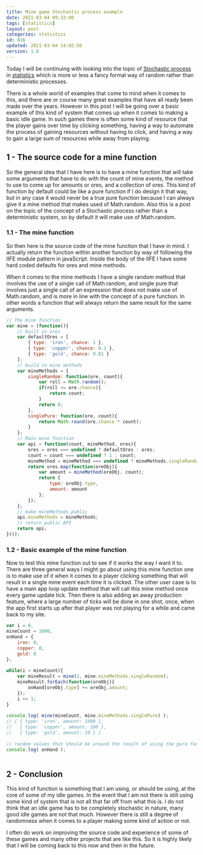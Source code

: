 ```yaml
---
title: Mine game Stochastic process example
date: 2021-03-04 09:32:00
tags: [statistics]
layout: post
categories: statistics
id: 816
updated: 2021-03-04 14:02:56
version: 1.9
---
```


Today I will be continuing with looking into the topic of [Stochastic process](https://en.wikipedia.org/wiki/Stochastic_process) in [statistics](https://en.wikipedia.org/wiki/Statistics) which is more or less a fancy formal way of random rather than deterministic processes. 

There is a whole world of examples that come to mind when it comes to this, and there are or course many great examples that have all ready been made over the years. However in this post I will be going over a basic example of this kind of system that comes up when it comes to making a basic idle game. In such games there is often some kind of resource that the player gains over time by clicking something, having a way to automate the process of gaining resources without having to click, and having a way to gain a large sum of resources while away from playing.

<!-- more -->

## 1 - The source code for a mine function

So the general idea that I have here is to have a mine function that will take some arguments that have to do with the count of mine events, the method to use to come up for amounts or ores, and a collection of ores. This kind of function by default could be like a pure function if I do design it that way, but in any case it would never be a true pure function because I can always give it a mine method that makes used of Math.random. Also this is a post on the topic of the concept of a Stochastic process rather than a deterministic system, so by default it will make use of Math.random.

### 1.1 - The mine function

So then here is the source code of the mine function that I have in mind. I actually return the function within another function by way of following the IIFE module pattern in javaScript. Inside the body of the IIFE I have some hard coded defaults for ores and mine methods.

When it comes to the mine methods I have a single random method that involves the use of a single call of Math.random, and single pure that involves just a single call of an expression that does not make use of Math.random, and is more in line with the concept of a pure function. In other words a function that will always return the same result for the same arguments.

```js
// The mine function
var mine = (function(){
    // built in ores
    var defaultOres = [
        { type: 'iron', chance: 1 },
        { type: 'copper', chance: 0.1 },
        { type: 'gold', chance: 0.01 }
    ];
    // build in mine methods
    var mineMethods = {
        singleRandom: function(ore, count){
            var roll = Math.random();
            if(roll <= ore.chance){
                return count;
            }
            return 0;
        },
        singlePure: function(ore, count){
            return Math.round(ore.chance * count);
        }
    };
    // Main mine function
    var api = function(count, mineMethod, ores){
        ores = ores === undefined ? defaultOres : ores;
        count = count === undefined ? 1 : count;
        mineMethod = mineMethod === undefined ? mineMethods.singleRandom : mineMethod;
        return ores.map(function(oreObj){
            var amount = mineMethod(oreObj, count);
            return {
                type: oreObj.type,
                amount: amount
            };
        });
    };
    // make mineMethods public
    api.mineMethods = mineMethods;
    // return public API
    return api;
}());
```

### 1.2 - Basic example of the mine function

Now to test this mine function out to see if it works the way I want it to. There are three general ways I might go about using this mine function one is to make use of it when it comes to a player clicking something that will result in a single mine event each time it is clicked. The other user case is to have a main app loop update method that will call this mine method once every game update tick. Then there is also adding an away production feature, where a large number of ticks will be done in one shot, once, when the app first starts up after that player was not playing for a while and came back to my site.

```js 
var i = 0,
mineCount = 1000,
onHand = {
    iron: 0,
    copper: 0,
    gold: 0
};
 
while(i < mineCount){
    var mineResult = mine(1, mine.mineMethods.singleRandom);
    mineResult.forEach(function(oreObj){
        onHand[oreObj.type] += oreObj.amount;
    });
    i += 1;
}
 
console.log( mine(mineCount, mine.mineMethods.singlePure) );
// [ { type: 'iron', amount: 1000 },
//   { type: 'copper', amount: 100 },
//   { type: 'gold', amount: 10 } ]
 
// random values that should be around the result of using the pure function
console.log( onHand );
 
```

## 2 - Conclusion

This kind of function is something that I am using, or should be using, at the core of some of my idle games. In the event that I am not there is still using some kind of system that is not all that far off from what this is. I do not think that an idle game has to be completely stochastic in nature, many good idle games are not that much. However there is still a degree of randomness when it comes to a player making some kind of action or not.

I often do work on improving the source code and experience of some of these games and many other projects that are like this. So it is highly likely that I will be coming back to this now and then in the future. 
